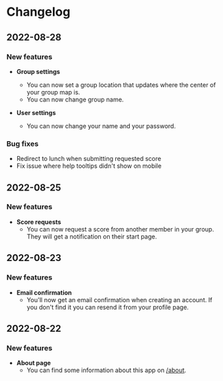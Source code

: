 # Changelog

## 2022-08-28

### New features

- **Group settings**

  - You can now set a group location that updates where the center of your group map is.
  - You can now change group name.

- **User settings**
  - You can now change your name and your password.

### Bug fixes

- Redirect to lunch when submitting requested score
- Fix issue where help tooltips didn't show on mobile

## 2022-08-25

### New features

- **Score requests**
  - You can now request a score from another member in your group. They will get a notification on their start page.

## 2022-08-23

### New features

- **Email confirmation**
  - You'll now get an email confirmation when creating an account. If you don't find it you can resend it from your profile page.

## 2022-08-22

### New features

- **About page**
  - You can find some information about this app on [/about](/about).
